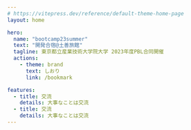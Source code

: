 ```yaml
---
# https://vitepress.dev/reference/default-theme-home-page
layout: home

hero:
  name: "bootcamp23summer"
  text: "開発合宿@土善旅館"
  tagline: 東京都立産業技術大学院大学 2023年度PBL合同開催
  actions:
    - theme: brand
      text: しおり
      link: /bookmark

features:
  - title: 交流
    details: 大事なことは交流
  - title: 交流
    details: 大事なことは交流
---
```


